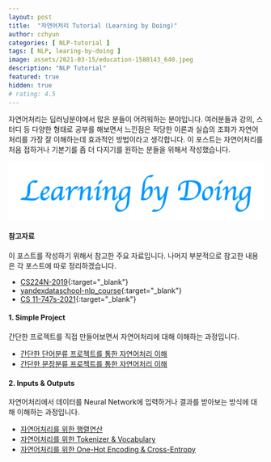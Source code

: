 ```yaml
---
layout: post
title:  "자연어처리 Tutorial (Learning by Doing)"
author: cchyun
categories: [ NLP-tutorial ]
tags: [ NLP, learing-by-doing ]
image: assets/2021-03-15/education-1580143_640.jpeg
description: "NLP Tutorial"
featured: true
hidden: true
# rating: 4.5
---
```


자연어처리는 딥러닝분야에서 많은 분들이 어려워하는 분야입니다. 여러분들과 강의, 스터디 등 다양한 형태로 공부를 해보면서 느낀점은 적당한 이론과 실습의 조화가 자연어처리를 가장 잘 이해하는데 효과적인 방법이라고 생각합니다. 이 포스트는 자연어처리를 처음 접하거나 기본기를 좀 더 다지기를 원하는 분들을 위해서 작성했습니다.

![](../assets/2021-03-10/learning-by-doing.png)


#### 참고자료

이 포스트를 작성하기 위해서 참고한 주요 자료입니다. 나머지 부분적으로 참고한 내용은 각 포스트에 따로 정리하겠습니다.

- [CS224N-2019](https://web.stanford.edu/class/archive/cs/cs224n/cs224n.1194/){:target="_blank"}
- [yandexdataschool-nlp_course](https://github.com/yandexdataschool/nlp_course){:target="_blank"}
- [CS 11-747s-2021](http://phontron.com/class/nn4nlp2021/schedule.html){:target="_blank"}


#### 1. Simple Project

간단한 프로젝트를 직접 만들어보면서 자연어처리에 대해 이해하는 과정입니다.

- [간단한 단어분류 프로젝트를 통한 자연어처리 이해](../nlp-tutorial-01-01-sequence-prediction/)
- [간단한 문장분류 프로젝트를 통한 자연어처리 이해](../nlp-tutorial-01-02-sentence-prediction)


#### 2. Inputs & Outputs

자연어처리에서 데이터를 Neural Network에 입력하거나 결과를 받아보는 방식에 대해 이해하는 과정입니다.

- [자연어처리를 위한 행렬연산](../nlp-tutorial-02-01-matrix-equations/)
- [자연어처리를 위한 Tokenizer & Vocabulary](../nlp-tutorial-02-02-tokenizer/)
- [자연어처리를 위한 One-Hot Encoding & Cross-Entropy](../nlp-tutorial-02-03-one-hot/)
